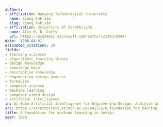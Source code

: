 ```yaml
---
authors:
- affiliation: Nanyang Technological University
  name: Siang Kok Sim
  slug: siang_kok_sim
- affiliation: University Of Strathclyde
  name: Alex H. B. Duffy
  url: https://academic.microsoft.com/author/2149378444/
date: '1998-04-01'
estimated_citations: 29
fields:
- learning sciences
- algorithmic learning theory
- design knowledge
- knowledge base
- descriptive knowledge
- engineering design process
- formalism
- computer science
- machine learning
- computer aided design
- artificial intelligence
in: Ai Edam Artificial Intelligence for Engineering Design, Analysis and Manufacturing
src: https://strathprints.strath.ac.uk/6427/1/A_foundation_for_machine_learning_in_design.pdf
title: A foundation for machine learning in design
year: 1998
---
```

